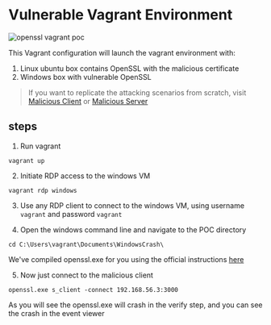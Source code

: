 # Vulnerable Vagrant Environment


![openssl vagrant poc](../openssl-vagrant-poc.gif "openssl vagrant poc")

This Vagrant configuration will launch the vagrant environment with:
1. Linux ubuntu box contains OpenSSL with the malicious certificate
2. Windows box with vulnerable OpenSSL 

> If you want to replicate the attacking scenarios from scratch, visit [Malicious Client](../malicious_client/) or [Malicious Server](../malicious_server/)


## steps

1. Run vagrant 
```
vagrant up
```


2. Initiate RDP access to the windows VM

```
vagrant rdp windows
```

3. Use any RDP client to connect to the windows VM, using username `vagrant` and password `vagrant`


4. Open the windows command line and navigate to the POC directory
```
cd C:\Users\vagrant\Documents\WindowsCrash\
```

We've compiled openssl.exe for you using the official instructions [here](https://github.com/openssl/openssl/blob/master/NOTES-WINDOWS.md#native-builds-using-visual-c++)


5. Now just connect to the malicious client

```
openssl.exe s_client -connect 192.168.56.3:3000
```

As you will see the openssl.exe will crash in the verify step, and you can see the crash in the event viewer




